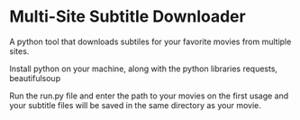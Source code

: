 # Multi-Site Subtitle Downloader

A python tool that downloads subtiles for your favorite movies from multiple sites.


Install python on your machine, along with the python libraries requests, beautifulsoup


Run the run.py file and enter the path to your movies on the first usage and your subtitle files will be saved in the same directory as your movie.


